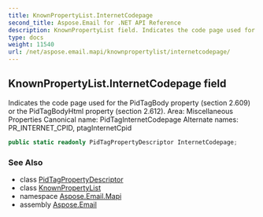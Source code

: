```yaml
---
title: KnownPropertyList.InternetCodepage
second_title: Aspose.Email for .NET API Reference
description: KnownPropertyList field. Indicates the code page used for the PidTagBody property section 2.609 or the PidTagBodyHtml property section 2.612. Area Miscellaneous Properties Canonical name PidTagInternetCodepage Alternate names PR_INTERNET_CPID ptagInternetCpid
type: docs
weight: 11540
url: /net/aspose.email.mapi/knownpropertylist/internetcodepage/
---
```

## KnownPropertyList.InternetCodepage field

Indicates the code page used for the PidTagBody property (section 2.609) or the PidTagBodyHtml property (section 2.612). Area: Miscellaneous Properties Canonical name: PidTagInternetCodepage Alternate names: PR_INTERNET_CPID, ptagInternetCpid

```csharp
public static readonly PidTagPropertyDescriptor InternetCodepage;
```

### See Also

* class [PidTagPropertyDescriptor](../../pidtagpropertydescriptor/)
* class [KnownPropertyList](../)
* namespace [Aspose.Email.Mapi](../../knownpropertylist/)
* assembly [Aspose.Email](../../../)


